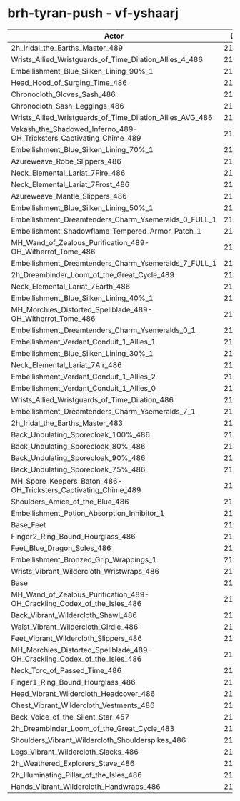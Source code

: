 # brh-tyran-push - vf-yshaarj
| Actor | DPS | Increase |
|---|:---:|:---:|
|2h_Iridal_the_Earths_Master_489|216237|1.84%|
|Wrists_Allied_Wristguards_of_Time_Dilation_Allies_4_486|216229|1.84%|
|Embellishment_Blue_Silken_Lining_90%_1|216090|1.78%|
|Head_Hood_of_Surging_Time_486|216023|1.74%|
|Chronocloth_Gloves_Sash_486|215847|1.66%|
|Chronocloth_Sash_Leggings_486|215792|1.63%|
|Wrists_Allied_Wristguards_of_Time_Dilation_Allies_AVG_486|215545|1.52%|
|Vakash_the_Shadowed_Inferno_489-OH_Tricksters_Captivating_Chime_489|215242|1.38%|
|Embellishment_Blue_Silken_Lining_70%_1|215237|1.37%|
|Azureweave_Robe_Slippers_486|214921|1.22%|
|Neck_Elemental_Lariat_7Fire_486|214658|1.10%|
|Neck_Elemental_Lariat_7Frost_486|214481|1.02%|
|Azureweave_Mantle_Slippers_486|214474|1.01%|
|Embellishment_Blue_Silken_Lining_50%_1|214463|1.01%|
|Embellishment_Dreamtenders_Charm_Ysemeralds_0_FULL_1|214444|1.00%|
|Embellishment_Shadowflame_Tempered_Armor_Patch_1|214285|0.93%|
|MH_Wand_of_Zealous_Purification_489-OH_Witherrot_Tome_486|214197|0.88%|
|Embellishment_Dreamtenders_Charm_Ysemeralds_7_FULL_1|214079|0.83%|
|2h_Dreambinder_Loom_of_the_Great_Cycle_489|214040|0.81%|
|Neck_Elemental_Lariat_7Earth_486|214031|0.81%|
|Embellishment_Blue_Silken_Lining_40%_1|213986|0.78%|
|MH_Morchies_Distorted_Spellblade_489-OH_Witherrot_Tome_486|213974|0.78%|
|Embellishment_Dreamtenders_Charm_Ysemeralds_0_1|213857|0.72%|
|Embellishment_Verdant_Conduit_1_Allies_1|213676|0.64%|
|Embellishment_Blue_Silken_Lining_30%_1|213662|0.63%|
|Neck_Elemental_Lariat_7Air_486|213654|0.63%|
|Embellishment_Verdant_Conduit_1_Allies_2|213646|0.62%|
|Embellishment_Verdant_Conduit_1_Allies_0|213593|0.60%|
|Wrists_Allied_Wristguards_of_Time_Dilation_486|213531|0.57%|
|Embellishment_Dreamtenders_Charm_Ysemeralds_7_1|213526|0.57%|
|2h_Iridal_the_Earths_Master_483|213372|0.50%|
|Back_Undulating_Sporecloak_100%_486|213200|0.41%|
|Back_Undulating_Sporecloak_80%_486|213043|0.34%|
|Back_Undulating_Sporecloak_90%_486|213039|0.34%|
|Back_Undulating_Sporecloak_75%_486|212999|0.32%|
|MH_Spore_Keepers_Baton_486-OH_Tricksters_Captivating_Chime_489|212919|0.28%|
|Shoulders_Amice_of_the_Blue_486|212888|0.27%|
|Embellishment_Potion_Absorption_Inhibitor_1|212869|0.26%|
|Base_Feet|212669|0.16%|
|Finger2_Ring_Bound_Hourglass_486|212460|0.07%|
|Feet_Blue_Dragon_Soles_486|212421|0.05%|
|Embellishment_Bronzed_Grip_Wrappings_1|212385|0.03%|
|Wrists_Vibrant_Wildercloth_Wristwraps_486|212377|0.03%|
|Base|212321|0.00%|
|MH_Wand_of_Zealous_Purification_489-OH_Crackling_Codex_of_the_Isles_486|212296|-0.01%|
|Back_Vibrant_Wildercloth_Shawl_486|212294|-0.01%|
|Waist_Vibrant_Wildercloth_Girdle_486|212208|-0.05%|
|Feet_Vibrant_Wildercloth_Slippers_486|212201|-0.06%|
|MH_Morchies_Distorted_Spellblade_489-OH_Crackling_Codex_of_the_Isles_486|211965|-0.17%|
|Neck_Torc_of_Passed_Time_486|211930|-0.18%|
|Finger1_Ring_Bound_Hourglass_486|211837|-0.23%|
|Head_Vibrant_Wildercloth_Headcover_486|211764|-0.26%|
|Chest_Vibrant_Wildercloth_Vestments_486|211757|-0.27%|
|Back_Voice_of_the_Silent_Star_457|211667|-0.31%|
|2h_Dreambinder_Loom_of_the_Great_Cycle_483|211616|-0.33%|
|Shoulders_Vibrant_Wildercloth_Shoulderspikes_486|211616|-0.33%|
|Legs_Vibrant_Wildercloth_Slacks_486|211394|-0.44%|
|2h_Weathered_Explorers_Stave_486|211383|-0.44%|
|2h_Illuminating_Pillar_of_the_Isles_486|211244|-0.51%|
|Hands_Vibrant_Wildercloth_Handwraps_486|211171|-0.54%|
